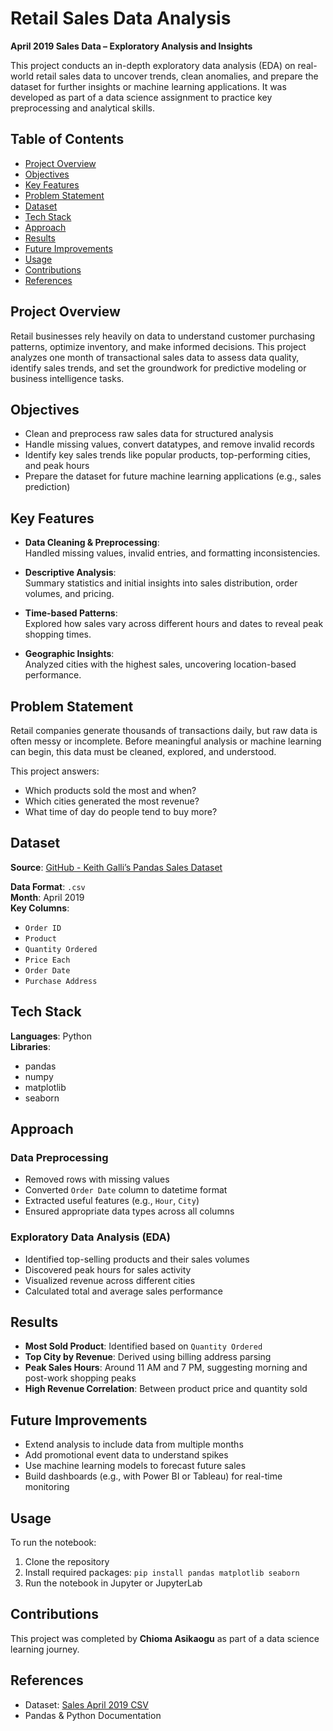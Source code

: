 # Retail Sales Data Analysis  
**April 2019 Sales Data – Exploratory Analysis and Insights**

This project conducts an in-depth exploratory data analysis (EDA) on real-world retail sales data to uncover trends, clean anomalies, and prepare the dataset for further insights or machine learning applications. It was developed as part of a data science assignment to practice key preprocessing and analytical skills.

## Table of Contents
- [Project Overview](#project-overview)  
- [Objectives](#objectives)  
- [Key Features](#key-features)  
- [Problem Statement](#problem-statement)  
- [Dataset](#dataset)  
- [Tech Stack](#tech-stack)  
- [Approach](#approach)  
- [Results](#results)  
- [Future Improvements](#future-improvements)  
- [Usage](#usage)  
- [Contributions](#contributions)  
- [References](#references)  

## Project Overview

Retail businesses rely heavily on data to understand customer purchasing patterns, optimize inventory, and make informed decisions. This project analyzes one month of transactional sales data to assess data quality, identify sales trends, and set the groundwork for predictive modeling or business intelligence tasks.

## Objectives

- Clean and preprocess raw sales data for structured analysis  
- Handle missing values, convert datatypes, and remove invalid records  
- Identify key sales trends like popular products, top-performing cities, and peak hours  
- Prepare the dataset for future machine learning applications (e.g., sales prediction)

## Key Features

-  **Data Cleaning & Preprocessing**:  
  Handled missing values, invalid entries, and formatting inconsistencies.

-  **Descriptive Analysis**:  
  Summary statistics and initial insights into sales distribution, order volumes, and pricing.

-  **Time-based Patterns**:  
  Explored how sales vary across different hours and dates to reveal peak shopping times.

-  **Geographic Insights**:  
  Analyzed cities with the highest sales, uncovering location-based performance.

## Problem Statement

Retail companies generate thousands of transactions daily, but raw data is often messy or incomplete. Before meaningful analysis or machine learning can begin, this data must be cleaned, explored, and understood.

This project answers:
- Which products sold the most and when?
- Which cities generated the most revenue?
- What time of day do people tend to buy more?

## Dataset

**Source**: [GitHub - Keith Galli’s Pandas Sales Dataset](https://github.com/KeithGalli/Pandas-Data-Science-Tasks/tree/master/SalesAnalysis/Sales_Data)

**Data Format**: `.csv`  
**Month**: April 2019  
**Key Columns**:
- `Order ID`  
- `Product`  
- `Quantity Ordered`  
- `Price Each`  
- `Order Date`  
- `Purchase Address`

## Tech Stack

**Languages**: Python  
**Libraries**:
- pandas  
- numpy  
- matplotlib  
- seaborn  

## Approach

###  Data Preprocessing
- Removed rows with missing values  
- Converted `Order Date` column to datetime format  
- Extracted useful features (e.g., `Hour`, `City`)  
- Ensured appropriate data types across all columns

###  Exploratory Data Analysis (EDA)
- Identified top-selling products and their sales volumes  
- Discovered peak hours for sales activity  
- Visualized revenue across different cities  
- Calculated total and average sales performance

## Results

- **Most Sold Product**: Identified based on `Quantity Ordered`  
- **Top City by Revenue**: Derived using billing address parsing  
- **Peak Sales Hours**: Around 11 AM and 7 PM, suggesting morning and post-work shopping peaks  
- **High Revenue Correlation**: Between product price and quantity sold

## Future Improvements

- Extend analysis to include data from multiple months  
- Add promotional event data to understand spikes  
- Use machine learning models to forecast future sales  
- Build dashboards (e.g., with Power BI or Tableau) for real-time monitoring

## Usage

To run the notebook:
1. Clone the repository  
2. Install required packages: `pip install pandas matplotlib seaborn`  
3. Run the notebook in Jupyter or JupyterLab

## Contributions

This project was completed by **Chioma Asikaogu** as part of a data science learning journey.

## References

- Dataset: [Sales April 2019 CSV](https://github.com/KeithGalli/Pandas-Data-Science-Tasks)  
- Pandas & Python Documentation  
